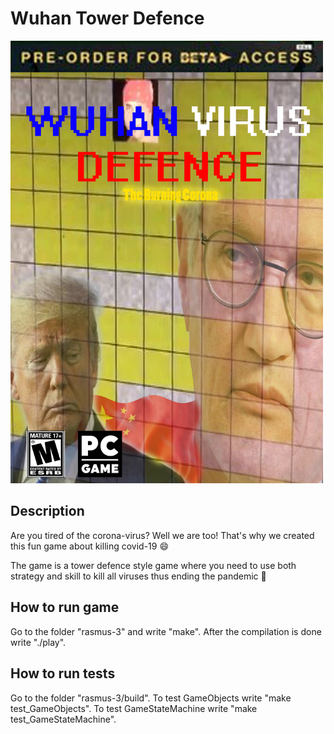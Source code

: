 # Wuhan Tower Defence

<p align="left">
<img  height="auto" width="500" src="TowerDefence/media_files/jpg_images/WuhanVirusDefence.JPG">
<p>

## Description
Are you tired of the corona-virus? Well we are too! That's why we created this fun game about killing covid-19 :smile:

The game is a tower defence style game where you need to use both strategy and skill to kill all viruses thus ending the pandemic :hospital:

## How to run game
Go to the folder "rasmus-3" and write "make". After the compilation is done write "./play".

## How to run tests
Go to the folder "rasmus-3/build". To test GameObjects write "make test_GameObjects". To test GameStateMachine write "make test_GameStateMachine".